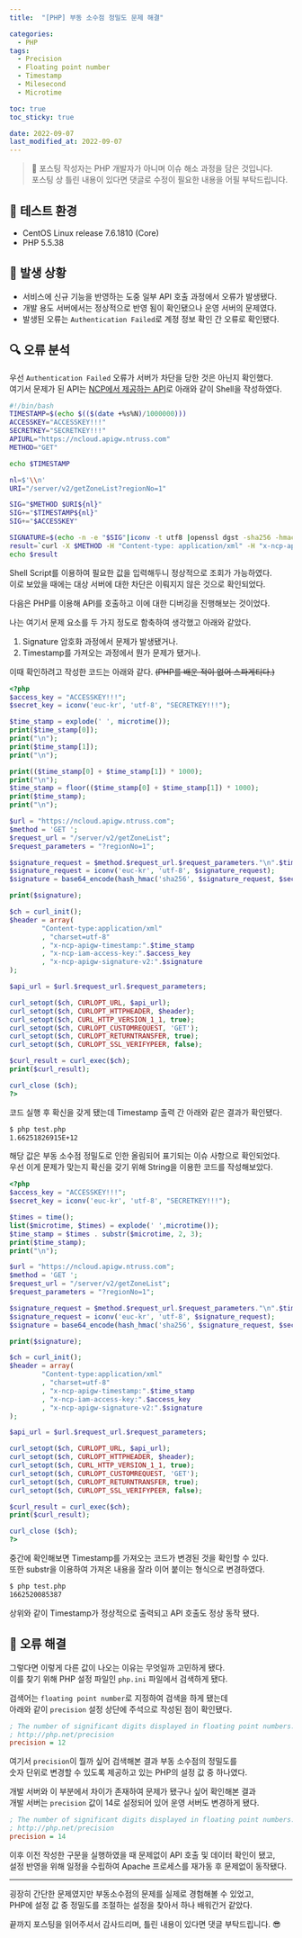 ```yaml
---
title:  "[PHP] 부동 소수점 정밀도 문제 해결"

categories:
  - PHP
tags:
  - Precision
  - Floating point number
  - Timestamp
  - Milesecond
  - Microtime

toc: true
toc_sticky: true

date: 2022-09-07
last_modified_at: 2022-09-07
---
```


> 📢 포스팅 작성자는 PHP 개발자가 아니며 이슈 해소 과정을 담은 것입니다.  
> 포스팅 상 틀린 내용이 있다면 댓글로 수정이 필요한 내용을 어필 부탁드립니다.


## 🎇 테스트 환경
- CentOS Linux release 7.6.1810 (Core)
- PHP 5.5.38

## 🤔 발생 상황
- 서비스에 신규 기능을 반영하는 도중 일부 API 호출 과정에서 오류가 발생됐다.
- 개발 용도 서버에서는 정상적으로 반영 됨이 확인됐으나 운영 서버의 문제였다.
- 발생된 오류는 `Authentication Failed`로 계정 정보 확인 간 오류로 확인됐다.

## 🔍 오류 분석
우선 `Authentication Failed` 오류가 서버가 차단을 당한 것은 아닌지 확인했다.  
여기서 문제가 된 API는 [NCP에서 제공하는 API](https://api.ncloud-docs.com/docs/common-ncpapi)로 아래와 같이 Shell을 작성하였다.

```bash
#!/bin/bash
TIMESTAMP=$(echo $(($(date +%s%N)/1000000)))
ACCESSKEY="ACCESSKEY!!!"
SECRETKEY="SECRETKEY!!!"
APIURL="https://ncloud.apigw.ntruss.com"
METHOD="GET"

echo $TIMESTAMP

nl=$'\\n'
URI="/server/v2/getZoneList?regionNo=1"

SIG="$METHOD $URI${nl}"
SIG+="$TIMESTAMP${nl}"
SIG+="$ACCESSKEY"

SIGNATURE=$(echo -n -e "$SIG"|iconv -t utf8 |openssl dgst -sha256 -hmac $SECRETKEY -binary|openssl enc -base64)
result=`curl -X $METHOD -H "Content-type: application/xml" -H "x-ncp-apigw-timestamp:$TIMESTAMP" -H "x-ncp-iam-access-key:$ACCESSKEY" -H "x-ncp-apigw-signature-v2:$SIGNATURE" $APIURL$URI`
echo $result
```

Shell Script를 이용하여 필요한 값을 입력해두니 정상적으로 조회가 가능하였다.  
이로 보았을 때에는 대상 서버에 대한 차단은 이뤄지지 않은 것으로 확인되었다.

다음은 PHP를 이용해 API를 호출하고 이에 대한 디버깅을 진행해보는 것이었다.

나는 여기서 문제 요소를 두 가지 정도로 함축하여 생각했고 아래와 같았다.

1. Signature 암호화 과정에서 문제가 발생됐거나.
2. Timestamp를 가져오는 과정에서 뭔가 문제가 됐거나.

이때 확인하려고 작성한 코드는 아래와 같다. ~~(PHP를 배운 적이 없어 스파게티다.)~~

```php
<?php
$access_key = "ACCESSKEY!!!";
$secret_key = iconv('euc-kr', 'utf-8', "SECRETKEY!!!");

$time_stamp = explode(' ', microtime());
print($time_stamp[0]);
print("\n");
print($time_stamp[1]);
print("\n");

print(($time_stamp[0] + $time_stamp[1]) * 1000);
print("\n");
$time_stamp = floor(($time_stamp[0] + $time_stamp[1]) * 1000);
print($time_stamp);
print("\n");

$url = "https://ncloud.apigw.ntruss.com";
$method = 'GET ';
$request_url = "/server/v2/getZoneList";
$request_parameters = "?regionNo=1";

$signature_request = $method.$request_url.$request_parameters."\n".$time_stamp."\n".$access_key;
$signature_request = iconv('euc-kr', 'utf-8', $signature_request);
$signature = base64_encode(hash_hmac('sha256', $signature_request, $secret_key, true));

print($signature);

$ch = curl_init();
$header = array(
        "Content-type:application/xml"
        , "charset=utf-8"
        , "x-ncp-apigw-timestamp:".$time_stamp
        , "x-ncp-iam-access-key:".$access_key
        , "x-ncp-apigw-signature-v2:".$signature
);

$api_url = $url.$request_url.$request_parameters;

curl_setopt($ch, CURLOPT_URL, $api_url);
curl_setopt($ch, CURLOPT_HTTPHEADER, $header);
curl_setopt($ch, CURL_HTTP_VERSION_1_1, true);
curl_setopt($ch, CURLOPT_CUSTOMREQUEST, 'GET');
curl_setopt($ch, CURLOPT_RETURNTRANSFER, true);
curl_setopt($ch, CURLOPT_SSL_VERIFYPEER, false);

$curl_result = curl_exec($ch);
print($curl_result);

curl_close ($ch);
?>
```

코드 실행 후 확신을 갖게 됐는데 Timestamp 출력 간 아래와 같은 결과가 확인됐다.

```bash
$ php test.php
1.66251826915E+12
```

해당 값은 부동 소수점 정밀도로 인한 올림되어 표기되는 이슈 사항으로 확인되었다.  
우선 이게 문제가 맞는지 확신을 갖기 위해 String을 이용한 코드를 작성해보았다.

```php
<?php
$access_key = "ACCESSKEY!!!";
$secret_key = iconv('euc-kr', 'utf-8', "SECRETKEY!!!");

$times = time();
list($microtime, $times) = explode(' ',microtime());
$time_stamp = $times . substr($microtime, 2, 3);
print($time_stamp);
print("\n");

$url = "https://ncloud.apigw.ntruss.com";
$method = 'GET ';
$request_url = "/server/v2/getZoneList";
$request_parameters = "?regionNo=1";

$signature_request = $method.$request_url.$request_parameters."\n".$time_stamp."\n".$access_key;
$signature_request = iconv('euc-kr', 'utf-8', $signature_request);
$signature = base64_encode(hash_hmac('sha256', $signature_request, $secret_key, true));

print($signature);

$ch = curl_init();
$header = array(
        "Content-type:application/xml"
        , "charset=utf-8"
        , "x-ncp-apigw-timestamp:".$time_stamp
        , "x-ncp-iam-access-key:".$access_key
        , "x-ncp-apigw-signature-v2:".$signature
);

$api_url = $url.$request_url.$request_parameters;

curl_setopt($ch, CURLOPT_URL, $api_url);
curl_setopt($ch, CURLOPT_HTTPHEADER, $header);
curl_setopt($ch, CURL_HTTP_VERSION_1_1, true);
curl_setopt($ch, CURLOPT_CUSTOMREQUEST, 'GET');
curl_setopt($ch, CURLOPT_RETURNTRANSFER, true);
curl_setopt($ch, CURLOPT_SSL_VERIFYPEER, false);

$curl_result = curl_exec($ch);
print($curl_result);

curl_close ($ch);
?>
```

중간에 확인해보면 Timestamp를 가져오는 코드가 변경된 것을 확인할 수 있다.  
또한 substr을 이용하여 가져온 내용을 잘라 이어 붙이는 형식으로 변경하였다.

```bash
$ php test.php
1662520085387
```

상위와 같이 Timestamp가 정상적으로 출력되고 API 호출도 정상 동작 됐다.

## 🔧 오류 해결
그렇다면 이렇게 다른 값이 나오는 이유는 무엇일까 고민하게 됐다.  
이를 찾기 위해 PHP 설정 파일인 `php.ini` 파일에서 검색하게 됐다.

검색어는 `floating point number`로 지정하여 검색을 하게 됐는데  
아래와 같이 `precision` 설정 상단에 주석으로 작성된 점이 확인됐다.

```ini
; The number of significant digits displayed in floating point numbers.
; http://php.net/precision
precision = 12
```

여기서 `precision`이 뭘까 싶어 검색해본 결과 부동 소수점의 정밀도를  
숫자 단위로 변경할 수 있도록 제공하고 있는 PHP의 설정 값 중 하나였다.

개발 서버와 이 부분에서 차이가 존재하여 문제가 됐구나 싶어 확인해본 결과  
개발 서버는 `precision` 값이 14로 설정되어 있어 운영 서버도 변경하게 됐다.

```ini
; The number of significant digits displayed in floating point numbers.
; http://php.net/precision
precision = 14
```

이후 이전 작성한 구문을 실행하였을 때 문제없이 API 호출 및 데이터 확인이 됐고,  
설정 반영을 위해 일정을 수립하여 Apache 프로세스를 재가동 후 문제없이 동작됐다.

---

굉장히 간단한 문제였지만 부동소수점의 문제를 실제로 경험해볼 수 있었고,  
PHP에 설정 값 중 정밀도를 조절하는 설정을 찾아서 하나 배워간거 같았다.

끝까지 포스팅을 읽어주셔서 감사드리며, 틀린 내용이 있다면 댓글 부탁드립니다. 😎